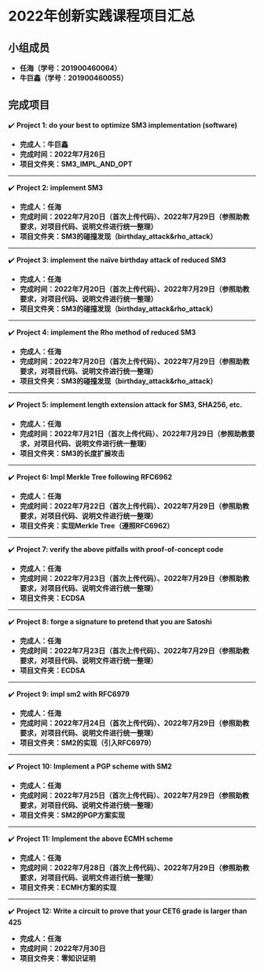 2022年创新实践课程项目汇总
===
## 小组成员
* **任海（学号：201900460064）**  
* **牛巨鑫（学号：201900460055）**  
## 完成项目
:heavy_check_mark: **Project 1: do your best to optimize SM3 implementation (software)** 
* **完成人：牛巨鑫**
* **完成时间：2022年7月26日**
* **项目文件夹：SM3_IMPL_AND_OPT**  
****
:heavy_check_mark: **Project 2: implement SM3**  
* **完成人：任海**
* **完成时间：2022年7月20日（首次上传代码）、2022年7月29日（参照助教要求，对项目代码、说明文件进行统一整理）**
* **项目文件夹：SM3的碰撞发现（birthday_attack&rho_attack）**
****
:heavy_check_mark: **Project 3: implement the naïve birthday attack of reduced SM3**  
* **完成人：任海**
* **完成时间：2022年7月20日（首次上传代码）、2022年7月29日（参照助教要求，对项目代码、说明文件进行统一整理）**
* **项目文件夹：SM3的碰撞发现（birthday_attack&rho_attack）**
****
:heavy_check_mark: **Project 4: implement the Rho method of reduced SM3**  
* **完成人：任海**
* **完成时间：2022年7月20日（首次上传代码）、2022年7月29日（参照助教要求，对项目代码、说明文件进行统一整理）**
* **项目文件夹：SM3的碰撞发现（birthday_attack&rho_attack）**
****
:heavy_check_mark: **Project 5: implement length extension attack for SM3, SHA256, etc.**  
* **完成人：任海**
* **完成时间：2022年7月21日（首次上传代码）、2022年7月29日（参照助教要求，对项目代码、说明文件进行统一整理）**
* **项目文件夹：SM3的长度扩展攻击**
****
:heavy_check_mark: **Project 6: Impl Merkle Tree following RFC6962**  
* **完成人：任海**
* **完成时间：2022年7月22日（首次上传代码）、2022年7月29日（参照助教要求，对项目代码、说明文件进行统一整理）**
* **项目文件夹：实现Merkle Tree（遵照RFC6962）**
****
:heavy_check_mark: **Project 7: verify the above pitfalls with proof-of-concept code**  
* **完成人：任海**
* **完成时间：2022年7月23日（首次上传代码）、2022年7月29日（参照助教要求，对项目代码、说明文件进行统一整理）**
* **项目文件夹：ECDSA**
****
:heavy_check_mark: **Project 8: forge a signature to pretend that you are Satoshi**  
* **完成人：任海**
* **完成时间：2022年7月23日（首次上传代码）、2022年7月29日（参照助教要求，对项目代码、说明文件进行统一整理）**
* **项目文件夹：ECDSA**
****
:heavy_check_mark: **Project 9: impl sm2 with RFC6979**  
* **完成人：任海**
* **完成时间：2022年7月24日（首次上传代码）、2022年7月29日（参照助教要求，对项目代码、说明文件进行统一整理）**
* **项目文件夹：SM2的实现（引入RFC6979）**
****
:heavy_check_mark: **Project 10: Implement a PGP scheme with SM2**  
* **完成人：任海**
* **完成时间：2022年7月25日（首次上传代码）、2022年7月29日（参照助教要求，对项目代码、说明文件进行统一整理）**
* **项目文件夹：SM2的PGP方案实现**
****
:heavy_check_mark: **Project 11: Implement the above ECMH scheme**  
* **完成人：任海**
* **完成时间：2022年7月28日（首次上传代码）、2022年7月29日（参照助教要求，对项目代码、说明文件进行统一整理）**
* **项目文件夹：ECMH方案的实现**
****
:heavy_check_mark: **Project 12: Write a circuit to prove that your CET6 grade is larger than 425**  
* **完成人：任海**
* **完成时间：2022年7月30日**
* **项目文件夹：零知识证明**
